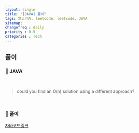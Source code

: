 ```yaml
---
layout: single
title: "[JAVA] 풀이"
tags: 알고리즘, leetcode, leetcode, JAVA
sitemap:
changefreq : daily
priority : 0.5
categories : Tech
---
```

##  풀이
### 📖 JAVA

>

<br>

>could you find an O(n) solution using a different approach?


<br>

### 📖 풀이
[자바코드링크]()

```java



```






<br>

<br>

<br>

<br>

















